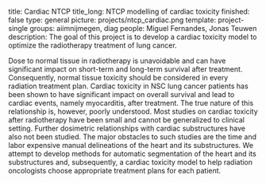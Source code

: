 title: Cardiac NTCP
title_long: NTCP modelling of cardiac toxicity
finished: false
type: general
picture: projects/ntcp_cardiac.png
template: project-single
groups: aiimnijmegen, diag
people: Miguel Fernandes, Jonas Teuwen
description: The goal of this project is to develop a cardiac toxicity model to optimize the radiotherapy treatment of lung cancer.

Dose to normal tissue in radiotherapy is unavoidable and can have significant impact on short-term and long-term survival after treatment. Consequently, normal tissue toxicity should be considered in every radiation treatment plan.
Cardiac toxicity in NSC lung cancer patients has been shown to have significant impact on overall survival and lead to cardiac events, namely myocarditis, after treatment. The true nature of this relationship is, however, poorly understood. Most studies on cardiac toxicity after radiotherapy have been small and cannot be generalized to clinical setting. Further dosimetric relationships with cardiac substructures have also not been studied. The major obstacles to such studies are the time and labor expensive manual delineations of the heart and its substructures.
We attempt to develop methods for automatic segmentation of the heart and its substructures and, subsequently, a cardiac toxicity model to help radiation oncologists choose appropriate treatment plans for each patient.
